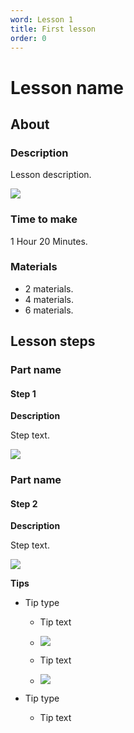 ```yaml
---
word: Lesson 1
title: First lesson
order: 0
---
```


# Lesson name

## About

### Description

Lesson description.

![]({{assets}}/course/lesson1/image.png)

### Time to make

1 Hour 20 Minutes.

### Materials

- 2 materials.
- 4 materials.
- 6 materials.

## Lesson steps

### Part name

#### Step 1

**Description**

Step text.

![]({{assets}}/course/lesson1/steps/step1/image.png)

### Part name

#### Step 2

**Description**

Step text.

![]({{assets}}/course/lesson1/steps/step2/image.png)

**Tips**

- Tip type

  - Tip text
  - ![]({{assets}}/course/lesson1/steps/step2/tips/tip1/image1.png)

  - Tip text
  - ![]({{assets}}/course/lesson1/steps/step2/tips/tip1/image2.png)

- Tip type
  - Tip text
 



